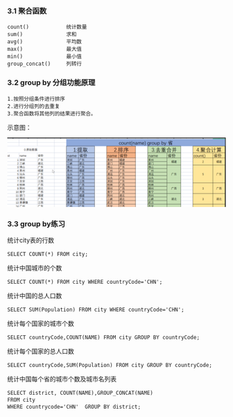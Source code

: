 ### 3.1 聚合函数

```
count()            统计数量
sum()              求和
avg()              平均数
max()              最大值
min()              最小值
group_concat()     列转行
```

### 3.2 group by 分组功能原理

```
1.按照分组条件进行排序
2.进行分组列的去重复
3.聚合函数将其他列的结果进行聚合。
```

示意图：

![](attachments/Pasted%20image%2020240904132556.png)


### 3.3 group by练习

统计city表的行数

```
SELECT COUNT(*) FROM city;
```

统计中国城市的个数

```
SELECT COUNT(*) FROM city WHERE countryCode='CHN';
```

统计中国的总人口数

```
SELECT SUM(Population) FROM city WHERE countryCode='CHN';
```

统计每个国家的城市个数

```
SELECT countryCode,COUNT(NAME) FROM city GROUP BY countryCode;
```

统计每个国家的总人口数

```
SELECT countryCode,SUM(Population) FROM city GROUP BY countryCode;
```

统计中国每个省的城市个数及城市名列表

```
SELECT district, COUNT(NAME),GROUP_CONCAT(NAME)
FROM city 
WHERE countrycode='CHN'  GROUP BY district;
```